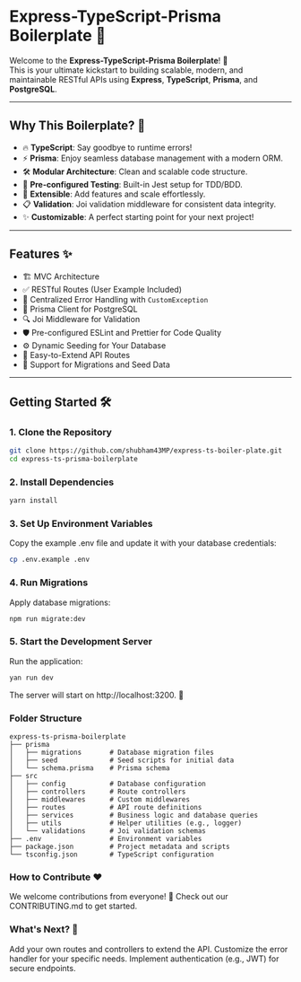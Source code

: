 # Express-TypeScript-Prisma Boilerplate 🚀

Welcome to the **Express-TypeScript-Prisma Boilerplate**! 🎉  
This is your ultimate kickstart to building scalable, modern, and maintainable RESTful APIs using **Express**, **TypeScript**, **Prisma**, and **PostgreSQL**.

---

## Why This Boilerplate? 🤔

- 🔥 **TypeScript**: Say goodbye to runtime errors!
- ⚡ **Prisma**: Enjoy seamless database management with a modern ORM.
- 🛠️ **Modular Architecture**: Clean and scalable code structure.
- 🧪 **Pre-configured Testing**: Built-in Jest setup for TDD/BDD.
- 🚀 **Extensible**: Add features and scale effortlessly.
- 📋 **Validation**: Joi validation middleware for consistent data integrity.
- ✨ **Customizable**: A perfect starting point for your next project!

---

## Features ✨

- 🏗️ MVC Architecture
- ✅ RESTful Routes (User Example Included)
- 🎨 Centralized Error Handling with `CustomException`
- 🔐 Prisma Client for PostgreSQL
- 🔍 Joi Middleware for Validation
- 🛡️ Pre-configured ESLint and Prettier for Code Quality
- ⚙️ Dynamic Seeding for Your Database
- 🚧 Easy-to-Extend API Routes
- 🌱 Support for Migrations and Seed Data

---

## Getting Started 🛠️

### 1. Clone the Repository
```bash
git clone https://github.com/shubham43MP/express-ts-boiler-plate.git
cd express-ts-prisma-boilerplate
```

### 2. Install Dependencies
```bash
yarn install
```

### 3. Set Up Environment Variables
Copy the example .env file and update it with your database credentials:
```bash
cp .env.example .env
```

### 4. Run Migrations
Apply database migrations:
```bash
npm run migrate:dev
```

### 5. Start the Development Server
Run the application:
```bash
yan run dev
```
The server will start on http://localhost:3200. 🎉

### Folder Structure
```
express-ts-prisma-boilerplate
├── prisma
│   ├── migrations       # Database migration files
│   ├── seed             # Seed scripts for initial data
│   └── schema.prisma    # Prisma schema
├── src
│   ├── config           # Database configuration
│   ├── controllers      # Route controllers
│   ├── middlewares      # Custom middlewares
│   ├── routes           # API route definitions
│   ├── services         # Business logic and database queries
│   ├── utils            # Helper utilities (e.g., logger)
│   └── validations      # Joi validation schemas
├── .env                 # Environment variables
├── package.json         # Project metadata and scripts
└── tsconfig.json        # TypeScript configuration
```


### How to Contribute ❤️
We welcome contributions from everyone! 🙌
Check out our CONTRIBUTING.md to get started.

### What's Next? 🌟
Add your own routes and controllers to extend the API.
Customize the error handler for your specific needs.
Implement authentication (e.g., JWT) for secure endpoints.
